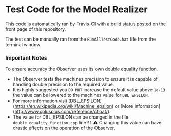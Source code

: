 # Test Code for the Model Realizer

This code is automatically ran by Travis-CI with a build status posted on the front page of this repository.

The test can be manually ran from the `RunAllTestCode.bat` file from the terminal window. 

### Important Notes

To ensure accuracy the Observer uses its own double equality function. 
  * The Observer tests the machines precision to ensure it is capable of handling double precision to the required value. 
  * It is highly suggested you `DO NOT` increase the default value above `1e-13` the value can be lowered to the machines value for `DBL_EPSILON`. 
  * For more information visit [DBL_EPSILON] (https://en.wikipedia.org/wiki/Machine_epsilon) or [More Information] (http://www.cplusplus.com/reference/cfloat/). 
  * The value for DBL_EPSILON can be changed in the file `double_equality_finction.cpp` line `51` :warning: Changing this value can have drastic effects on the operation of the Observer.

